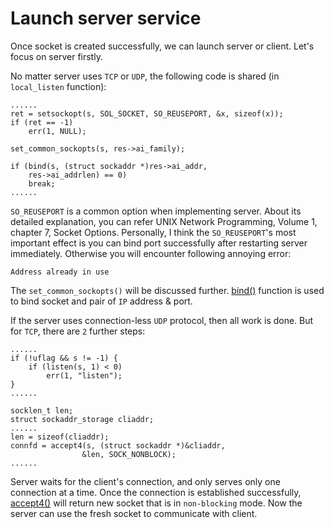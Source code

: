 # Launch server service

Once socket is created successfully, we can launch server or client. Let's focus on server firstly.  

No matter server uses `TCP` or `UDP`, the following code is shared (in `local_listen` function):  

	......
	ret = setsockopt(s, SOL_SOCKET, SO_REUSEPORT, &x, sizeof(x));
	if (ret == -1)
		err(1, NULL);

	set_common_sockopts(s, res->ai_family);

	if (bind(s, (struct sockaddr *)res->ai_addr,
		res->ai_addrlen) == 0)
		break; 
	......

`SO_REUSEPORT` is a common option when implementing server. About its detailed explanation, you can refer UNIX Network Programming, Volume 1, chapter 7, Socket Options. Personally, I think the `SO_REUSEPORT`'s most important  effect is you can bind port successfully after restarting server immediately. Otherwise you will encounter following annoying error:  

	Address already in use

The `set_common_sockopts()` will be discussed further. [bind()](https://man.openbsd.org/bind.2) function is used to bind socket and pair of `IP` address & port.  

If the server uses connection-less `UDP` protocol, then all work is done. But for `TCP`, there are `2` further steps:  

	......
	if (!uflag && s != -1) {
		if (listen(s, 1) < 0)
			err(1, "listen");
	}
	......

	socklen_t len;
	struct sockaddr_storage cliaddr;
	......
	len = sizeof(cliaddr);
	connfd = accept4(s, (struct sockaddr *)&cliaddr,
				    &len, SOCK_NONBLOCK);
	......

Server waits for the client's connection, and only serves only one connection at a time. Once the connection is established successfully, [accept4()](https://man.openbsd.org/accept4.2) will return new socket that is in `non-blocking` mode. Now the server can use the fresh socket to communicate with client.